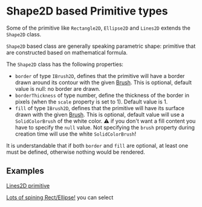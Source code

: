 # Shape2D based Primitive types

Some of the primitive like `Rectangle2D`, `Ellipse2D` and `Lines2D` extends the `Shape2D` class.

`Shape2D` based class are generally speaking parametric shape: primitive that are constructed based on mathematical formula.

The `Shape2D` class has the following properties:

 - `border` of type `IBrush2D`, defines that the primitive will have a border drawn around its contour with the given [Brush](http://doc.babylonjs.com/overviews/Canvas2D_Brushes). This is optional, default value is null: no border are drawn.
 - `borderThickness` of type number, define the thickness of the border in pixels (when the `scale` property is set to 1). Default value is 1.
 - `fill` of type `IBrush2D`, defines that the primitive will have its surface drawn with the given [Brush](http://doc.babylonjs.com/overviews/Canvas2D_Brushes). This is optional, default value will use a `SolidColorBrush` of the white color. :warning: if you don't want a fill content you have to specify the `null` value. Not specifying the `brush` property during creation time will use the white `SolidColorBrush`!

It is understandable that if both `border` and `fill` are optional, at least one must be defined, otherwise nothing would be rendered.

## Examples

[Lines2D primitive](http://babylonjs-playground.com/#15C96V#5)

[Lots of spining Rect/Ellipse!](http://babylonjs-playground.com/#OWCCR#8) you can select



